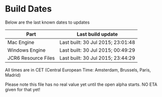 # Build Dates

Below are the last known dates to updates

Part | Last build update
-----|-----
Mac Engine | Last built: 30 Jul 2015; 23:01:48
Windows Engine | Last built: 30 Jul 2015; 00:49:29
JCR6 Resource Files | Last built: 30 Jul 2015; 23:44:29
All times are in CET (Central European Time: Amsterdam, Brussels, Paris, Madrid)


Please note this file has no real value yet until the open alpha starts. NO ETA given for that yet!
